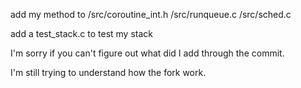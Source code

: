 add my method to 
/src/coroutine_int.h
/src/runqueue.c
/src/sched.c

add a test_stack.c to test my stack

I'm sorry if you can't figure out what did I add through the commit.

I'm still trying to understand how the fork work.
